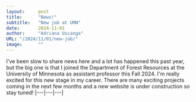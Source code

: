 ```yaml
---
layout:     post 
title:      "News!"
subtitle:   "New job at UMN"
date:       2024-11-01
author:     "Adriana Uscanga"
URL: "/2024/11/01/new-job/"
image:      ""
---
```


I've been slow to share news here and a lot has happened this past year, but the big one is that I joined the Department of Forest Resources at the University of Minnesota as assistant professor this Fall 2024.
I'm really excited for this new stage in my career. There are many exciting projects coming in the next few months and a new website is under construction so stay tuned!
|---|---|---|
